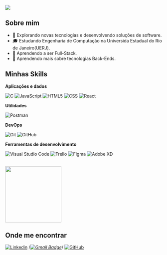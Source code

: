 ![](https://komarev.com/ghpvc/?username=lucastthurler&color=006bed)

## Sobre mim

- 🤔 Explorando novas tecnologias e desenvolvendo soluções de software.
- 🎓 Estudando Engenharia de Computação na Universida Estadual do Rio de Janeiro(UERJ).
- 💼 Aprendendo a ser Full-Stack.
- 🌱 Aprendendo mais sobre tecnologias Back-Ends.

## Minhas Skills

**Aplicações e dados**

![C](https://img.shields.io/badge/C-00599C?logo=c&logoColor=white&style=for-the-badge)
![JavaScript](https://img.shields.io/badge/JavaScript-F7DF1E?logo=javascript&logoColor=black&style=for-the-badge)
![HTML5](https://img.shields.io/badge/HTML-239120?logo=html5&logoColor=white&style=for-the-badge)
![CSS](https://img.shields.io/badge/CSS-239120?logo=css3&logoColor=white&style=for-the-badge)
![React](https://img.shields.io/badge/React-20232A?logo=react&logoColor=61DAFB&style=for-the-badge)

**Utilidades**

![Postman](https://img.shields.io/badge/-Postman-333333?style=flat&logo=postman)

**DevOps**

![Git](https://img.shields.io/badge/Git-E34F26?logo=git&logoColor=white&style=for-the-badge)
![GitHub](https://img.shields.io/badge/-GitHub-333333?style=flat&logo=github)

**Ferramentas de desenvolvimento**

![Visual Studio Code](https://img.shields.io/badge/-Visual%20Studio%20Code-333333?style=flat&logo=visual-studio-code&logoColor=007ACC)
![Trello](https://img.shields.io/badge/-Trello-333333?style=flat&logo=trello&logoColor=007ACC)
![Figma](https://img.shields.io/badge/-Figma-333333?style=flat&logo=figma&logoColor=007ACC)
![Adobe XD](https://img.shields.io/badge/-Adobe%20XD-333333?style=flat&logo=adobe-xd&logoColor=007ACC)

<br/>

<a href="https://github.com/lucastthurler" title="Perfil do Lucas">
  <img height="180em" src="https://github-readme-stats.vercel.app/api?username=lucastthurler&theme=dracula&show_icons=true" />
</a>

## Onde me encontrar

[![Linkedin](https://img.shields.io/badge/-lucasthurler-blue?style=flat-square&logo=Linkedin&logoColor=white&link=www.linkedin.com/in/lucasthurler)](www.linkedin.com/in/lucasthurler)
/*[![Gmail Badge](https://img.shields.io/badge/-lucaspecles@hotmail.com-006bed?style=flat-square&logo=Gmail&logoColor=white&link=mailto:SEU-EMAIL)](lucaspecles@hotmailcom)*/
[![GitHub](https://img.shields.io/github/followers/lucastthurler?label=follow&style=social)](https://github.com/lucastthurler)
